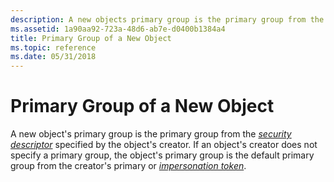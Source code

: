 ```yaml
---
description: A new objects primary group is the primary group from the security descriptor specified by the objects creator.
ms.assetid: 1a90aa92-723a-48d6-ab7e-d0400b1384a4
title: Primary Group of a New Object
ms.topic: reference
ms.date: 05/31/2018
---
```


# Primary Group of a New Object

A new object's primary group is the primary group from the [*security descriptor*](/windows/desktop/SecGloss/s-gly) specified by the object's creator. If an object's creator does not specify a primary group, the object's primary group is the default primary group from the creator's primary or [*impersonation token*](/windows/desktop/SecGloss/i-gly).

 

 
